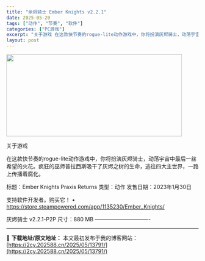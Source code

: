 ```yaml
---
title: "余烬骑士 Ember Knights v2.2.1"
date: 2025-05-20
tags: ["动作", "节奏", "软件"]
categories: ["PC游戏"]
excerpt: "关于游戏 在这款快节奏的rogue-lite动作游戏中，你将扮演灰烬骑士，动荡宇宙中最后一丝希望的火花。疯狂的巫师普拉西斯吸干了灰烬之树的生命，逃往四大主世界，一路上传播着腐化。 标题：Ember Knights Praxis Returns 类型：动作 发售日期：2023年1月30日 支持软件开发&hellip;"
layout: post
---
```


<img src="https://2cy.202588.cn/wp-content/uploads/2025/05/2025052004184531.webp" alt="" width="460" height="215" class="aligncenter size-full wp-image-13773" />

关于游戏

在这款快节奏的rogue-lite动作游戏中，你将扮演灰烬骑士，动荡宇宙中最后一丝希望的火花。疯狂的巫师普拉西斯吸干了灰烬之树的生命，逃往四大主世界，一路上传播着腐化。

标题：Ember Knights Praxis Returns
类型：动作
发售日期：2023年1月30日

支持软件开发者。购买它！
• https://store.steampowered.com/app/1135230/Ember_Knights/

灰烬骑士 v2.2.1-P2P
尺寸：880 MB
——————————- 

---
📖 **下载地址/原文地址：** 本文最初发布于我的博客网站：[https://2cy.202588.cn/2025/05/13791/](https://2cy.202588.cn/2025/05/13791/)
